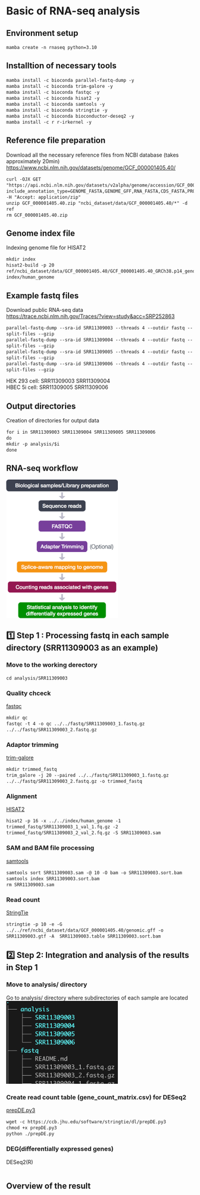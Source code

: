 # Basic of RNA-seq analysis

## Environment setup
```
mamba create -n rnaseq python=3.10
```

## Installtion of necessary tools
```
mamba install -c bioconda parallel-fastq-dump -y
mamba install -c bioconda trim-galore -y
mamba install -c bioconda fastqc -y
mamba install -c bioconda hisat2 -y
mamba install -c bioconda samtools -y
mamba install -c bioconda stringtie -y
mamba install -c bioconda bioconductor-deseq2 -y
mamba install -c r r-irkernel -y
```

## Reference file preparation
Download all the necessary reference files from NCBI database (takes approximately 20min)
https://www.ncbi.nlm.nih.gov/datasets/genome/GCF_000001405.40/
```
curl -OJX GET "https://api.ncbi.nlm.nih.gov/datasets/v2alpha/genome/accession/GCF_000001405.40/download?include_annotation_type=GENOME_FASTA,GENOME_GFF,RNA_FASTA,CDS_FASTA,PROT_FASTA,SEQUENCE_REPORT&filename=GCF_000001405.40.zip" -H "Accept: application/zip"
unzip GCF_000001405.40.zip "ncbi_dataset/data/GCF_000001405.40/*" -d ref
rm GCF_000001405.40.zip
```

## Genome index file
Indexing genome file for HISAT2
```
mkdir index
hisat2-build -p 20 ref/ncbi_dataset/data/GCF_000001405.40/GCF_000001405.40_GRCh38.p14_genomic.fna index/human_genome
```

## Example fastq files
Download public RNA-seq data  
https://trace.ncbi.nlm.nih.gov/Traces/?view=study&acc=SRP252863  
```
parallel-fastq-dump --sra-id SRR11309003 --threads 4 --outdir fastq --split-files --gzip
parallel-fastq-dump --sra-id SRR11309004 --threads 4 --outdir fastq --split-files --gzip
parallel-fastq-dump --sra-id SRR11309005 --threads 4 --outdir fastq --split-files --gzip
parallel-fastq-dump --sra-id SRR11309006 --threads 4 --outdir fastq --split-files --gzip
```
HEK 293 cell: SRR11309003 SRR11309004  
HBEC 5i cell: SRR11309005 SRR11309006  

## Output directories  
Creation of directories for output data
```
for i in SRR11309003 SRR11309004 SRR11309005 SRR11309006
do
mkdir -p analysis/$i
done
```

## RNA-seq workflow  
<img src="fig/RNAseqWorkflow.png" width='300'>

## 1️⃣ Step 1 : Processing fastq in each sample directory  (SRR11309003 as an example)
### Move to the working derectory
```
cd analysis/SRR11309003
```

### Quality chceck
[fastqc](https://www.bioinformatics.babraham.ac.uk/projects/fastqc/)  
```
mkdir qc
fastqc -t 4 -o qc ../../fastq/SRR11309003_1.fastq.gz ../../fastq/SRR11309003_2.fastq.gz
```

### Adaptor trimming
[trim-galore](https://github.com/FelixKrueger/TrimGalore/blob/master/Docs/Trim_Galore_User_Guide.md)
```
mkdir trimmed_fastq
trim_galore -j 20 --paired ../../fastq/SRR11309003_1.fastq.gz ../../fastq/SRR11309003_2.fastq.gz -o trimmed_fastq
```

### Alignment
[HISAT2](https://daehwankimlab.github.io/hisat2/manual/)  
```
hisat2 -p 16 -x ../../index/human_genome -1 trimmed_fastq/SRR11309003_1_val_1.fq.gz -2 trimmed_fastq/SRR11309003_2_val_2.fq.gz -S SRR11309003.sam 
```

### SAM and BAM file processing
[samtools](https://www.htslib.org/doc/samtools.html)
```
samtools sort SRR11309003.sam -@ 10 -O bam -o SRR11309003.sort.bam 
samtools index SRR11309003.sort.bam
rm SRR11309003.sam
```

### Read count
[StringTie](https://ccb.jhu.edu/software/stringtie/index.shtml?t=manual)
```
stringtie -p 10 -e -G ../../ref/ncbi_dataset/data/GCF_000001405.40/genomic.gff -o SRR11309003.gtf -A  SRR11309003.table SRR11309003.sort.bam
```

## 2️⃣ Step 2: Integration and analysis of the results in Step 1

### Move to analysis/ directory
Go to analysis/ directory where subdirectories of each sample are located  
<img src="fig/Tree.png" width='300'>

### Create read count table (gene_count_matrix.csv) for DESeq2
[prepDE.py3](https://ccb.jhu.edu/software/stringtie/index.shtml?t=manual#deseq)
```
wget -c https://ccb.jhu.edu/software/stringtie/dl/prepDE.py3
chmod +x prepDE.py3
python ./prepDE.py
```

### DEG(differentially expressed genes)
DESeq2(R)
```
```

## Overview of the result

